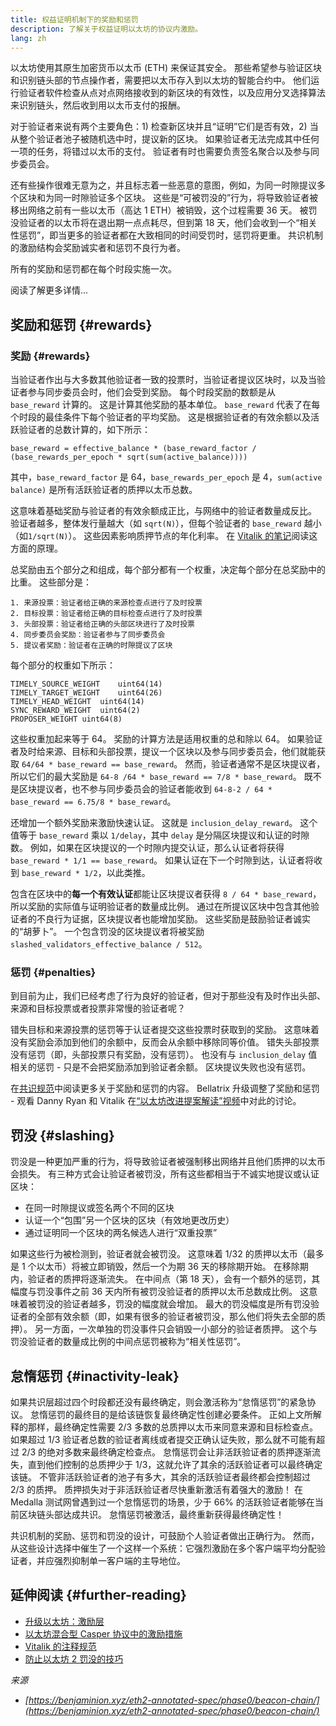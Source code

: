 ```yaml
---
title: 权益证明机制下的奖励和惩罚
description: 了解关于权益证明以太坊的协议内激励。
lang: zh
---
```


以太坊使用其原生加密货币以太币 (ETH) 来保证其安全。 那些希望参与验证区块和识别链头部的节点操作者，需要把以太币存入到以太坊的智能合约中。 他们运行验证者软件检查从点对点网络接收到的新区块的有效性，以及应用分叉选择算法来识别链头，然后收到用以太币支付的报酬。

对于验证者来说有两个主要角色：1) 检查新区块并且“证明”它们是否有效，2) 当从整个验证者池子被随机选中时，提议新的区块。 如果验证者无法完成其中任何一项的任务，将错过以太币的支付。 验证者有时也需要负责签名聚合以及参与同步委员会。

还有些操作很难无意为之，并且标志着一些恶意的意图，例如，为同一时隙提议多个区块和为同一时隙验证多个区块。 这些是“可被罚没的”行为，将导致验证者被移出网络之前有一些以太币（高达 1 ETH）被销毁，这个过程需要 36 天。 被罚没验证者的以太币将在退出期一点点耗尽，但到第 18 天，他们会收到一个“相关性惩罚”，即当更多的验证者都在大致相同的时间受罚时，惩罚将更重。 共识机制的激励结构会奖励诚实者和惩罚不良行为者。

所有的奖励和惩罚都在每个时段实施一次。

阅读了解更多详情...

## 奖励和惩罚 {#rewards}

### 奖励 {#rewards}

当验证者作出与大多数其他验证者一致的投票时，当验证者提议区块时，以及当验证者参与同步委员会时，他们会受到奖励。 每个时段奖励的数额是从 `base_reward` 计算的。 这是计算其他奖励的基本单位。 `base_reward` 代表了在每个时段的最佳条件下每个验证者的平均奖励。 这是根据验证者的有效余额以及活跃验证者的总数计算的，如下所示：

```
base_reward = effective_balance * (base_reward_factor / (base_rewards_per_epoch * sqrt(sum(active_balance))))
```

其中，`base_reward_factor` 是 64，`base_rewards_per_epoch` 是 4，`sum(active balance)` 是所有活跃验证者的质押以太币总数。

这意味着基础奖励与验证者的有效余额成正比，与网络中的验证者数量成反比。 验证者越多，整体发行量越大（如 `sqrt(N)`），但每个验证者的 `base_reward` 越小（如`1/sqrt(N)`）。 这些因素影响质押节点的年化利率。 在 [Vitalik 的笔记](https://notes.ethereum.org/@vbuterin/rkhCgQteN?type=view#Base-rewards)阅读这方面的原理。

总奖励由五个部分之和组成，每个部分都有一个权重，决定每个部分在总奖励中的比重。 这些部分是：

```
1. 来源投票：验证者给正确的来源检查点进行了及时投票
2. 目标投票：验证者给正确的目标检查点进行了及时投票
3. 头部投票：验证者给正确的头部区块进行了及时投票
4. 同步委员会奖励：验证者参与了同步委员会
5. 提议者奖励：验证者在正确的时隙提议了区块
```

每个部分的权重如下所示：

```
TIMELY_SOURCE_WEIGHT    uint64(14)
TIMELY_TARGET_WEIGHT    uint64(26)
TIMELY_HEAD_WEIGHT  uint64(14)
SYNC_REWARD_WEIGHT  uint64(2)
PROPOSER_WEIGHT uint64(8)
```

这些权重加起来等于 64。 奖励的计算方法是适用权重的总和除以 64。 如果验证者及时给来源、目标和头部投票，提议一个区块以及参与同步委员会，他们就能获取 `64/64 * base_reward == base_reward`。 然而，验证者通常不是区块提议者，所以它们的最大奖励是 `64-8 /64 * base_reward == 7/8 * base_reward`。 既不是区块提议者，也不参与同步委员会的验证者能收到 `64-8-2 / 64 * base_reward == 6.75/8 * base_reward`。

还增加一个额外奖励来激励快速认证。 这就是 `inclusion_delay_reward`。 这个值等于 `base_reward` 乘以 `1/delay`，其中 `delay` 是分隔区块提议和认证的时隙数。 例如，如果在区块提议的一个时隙内提交认证，那么认证者将获得 `base_reward * 1/1 == base_reward`。 如果认证在下一个时隙到达，认证者将收到 `base_reward * 1/2`，以此类推。

包含在区块中的**每一个有效认证**都能让区块提议者获得 `8 / 64 * base_reward`，所以奖励的实际值与证明验证者的数量成比例。 通过在所提议区块中包含其他验证者的不良行为证据，区块提议者也能增加奖励。 这些奖励是鼓励验证者诚实的“胡萝卜”。 一个包含罚没的区块提议者将被奖励 `slashed_validators_effective_balance / 512`。

### 惩罚 {#penalties}

到目前为止，我们已经考虑了行为良好的验证者，但对于那些没有及时作出头部、来源和目标投票或者投票非常慢的验证者呢？

错失目标和来源投票的惩罚等于认证者提交这些投票时获取到的奖励。 这意味着没有奖励会添加到他们的余额中，反而会从余额中移除同等价值。 错失头部投票没有惩罚（即，头部投票只有奖励，没有惩罚）。 也没有与 `inclusion_delay` 值相关的惩罚 - 只是不会把奖励添加到验证者余额。 区块提议失败也没有惩罚。

在[共识规范](https://github.com/ethereum/consensus-specs/blob/dev/specs/altair/beacon-chain.md)中阅读更多关于奖励和惩罚的内容。 Bellatrix 升级调整了奖励和惩罚 - 观看 Danny Ryan 和 Vitalik 在[“以太坊改进提案解读”视频](https://www.youtube.com/watch?v=iaAEGs1DMgQ)中对此的讨论。

## 罚没 {#slashing}

罚没是一种更加严重的行为，将导致验证者被强制移出网络并且他们质押的以太币会损失。 有三种方式会让验证者被罚没，所有这些都相当于不诚实地提议或认证区块：

- 在同一时隙提议或签名两个不同的区块
- 认证一个“包围”另一个区块的区块（有效地更改历史）
- 通过证明同一个区块的两名候选人进行“双重投票”

如果这些行为被检测到，验证者就会被罚没。 这意味着 1/32 的质押以太币（最多是 1 个以太币）将被立即销毁，然后一个为期 36 天的移除期开始。 在移除期内，验证者的质押将逐渐流失。 在中间点（第 18 天），会有一个额外的惩罚，其幅度与罚没事件之前 36 天内所有被罚没验证者的质押以太币总数成比例。 这意味着被罚没的验证者越多，罚没的幅度就会增加。 最大的罚没幅度是所有罚没验证者的全部有效余额（即，如果有很多的验证者被罚没，那么他们将失去全部的质押）。 另一方面，一次单独的罚没事件只会销毁一小部分的验证者质押。 这个与罚没验证者的数量成比例的中间点惩罚被称为“相关性惩罚”。

## 怠惰惩罚 {#inactivity-leak}

如果共识层超过四个时段都还没有最终确定，则会激活称为“怠惰惩罚”的紧急协议。 怠惰惩罚的最终目的是给该链恢复最终确定性创建必要条件。 正如上文所解释的那样，最终确定性需要 2/3 多数的总质押以太币来同意来源和目标检查点。 如果超过 1/3 验证者总数的验证者离线或者提交正确认证失败，那么就不可能有超过 2/3 的绝对多数来最终确定检查点。 怠惰惩罚会让非活跃验证者的质押逐渐流失，直到他们控制的总质押少于 1/3，这就允许了其余的活跃验证者可以最终确定该链。 不管非活跃验证者的池子有多大，其余的活跃验证者最终都会控制超过 2/3 的质押。 质押损失对于非活跃验证者尽快重新激活有着强大的激励！ 在 Medalla 测试网曾遇到过一个怠惰惩罚的场景，少于 66% 的活跃验证者能够在当前区块链头部达成共识。 怠惰惩罚被激活，最终重新获得最终确定性！

共识机制的奖励、惩罚和罚没的设计，可鼓励个人验证者做出正确行为。 然而，从这些设计选择中催生了一个这样一个系统：它强烈激励在多个客户端平均分配验证者，并应强烈抑制单一客户端的主导地位。

## 延伸阅读 {#further-reading}

- [升级以太坊：激励层](https://eth2book.info/altair/part2/incentives)
- [以太坊混合型 Casper 协议中的激励措施](https://arxiv.org/pdf/1903.04205.pdf)
- [Vitalik 的注释规范](https://github.com/ethereum/annotated-spec/blob/master/phase0/beacon-chain.md#rewards-and-penalties-1)
- [防止以太坊 2 罚没的技巧](https://medium.com/prysmatic-labs/eth2-slashing-prevention-tips-f6faa5025f50)

_来源_

- _[https://benjaminion.xyz/eth2-annotated-spec/phase0/beacon-chain/](https://benjaminion.xyz/eth2-annotated-spec/phase0/beacon-chain/)_
